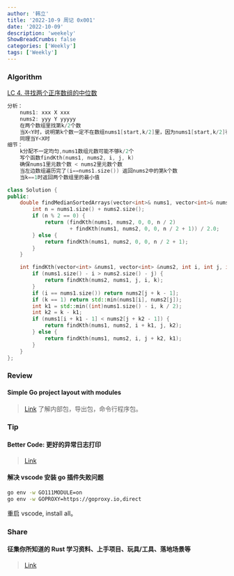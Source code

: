 ```yaml
---
author: '韩立'
title: '2022-10-9 周记 0x001'
date: '2022-10-09'
description: 'weekely'
ShowBreadCrumbs: false
categories: ['Weekly']
tags: ['Weekly']
---
```


### Algorithm

[LC 4. 寻找两个正序数组的中位数](https://leetcode.cn/problems/median-of-two-sorted-arrays/)

```go
分析：
    nums1: xxx X xxx
    nums2: yyy Y yyyyy
    在两个数组里找第k/2个数
    当X<Y时，说明第k个数一定不在数组nums1[start,k/2]里，因为nums1[start,k/2]有个k/2个数都小于Y，加上nums2[start,k/2 - 1]的个数才有k-1个数。
    同理当Y<X时
细节：
    k分配不一定均匀,nums1数组元数可能不够k/2个
    写个函数findKth(nums1, nums2, i, j, k)
    确保nums1里元数个数 < nums2里元数个数
    当左边数组遍历完了(i==nums1.size()) 返回nums2中的第k个数
    当k==1时返回两个数组里的最小值
```

```c++
class Solution {
public:
    double findMedianSortedArrays(vector<int>& nums1, vector<int>& nums2) {
        int n = nums1.size() + nums2.size();
        if (n % 2 == 0) {
            return (findKth(nums1, nums2, 0, 0, n / 2)
                    + findKth(nums1, nums2, 0, 0, n / 2 + 1)) / 2.0;
        } else {
            return findKth(nums1, nums2, 0, 0, n / 2 + 1);
        }
    }

    int findKth(vector<int> &nums1, vector<int> &nums2, int i, int j, int k) {
        if (nums1.size() - i > nums2.size() - j) {
            return findKth(nums2, nums1, j, i, k);
        }
        if (i == nums1.size()) return nums2[j + k - 1];
        if (k == 1) return std::min(nums1[i], nums2[j]);
        int k1 = std::min((int)nums1.size() - i, k / 2);
        int k2 = k - k1;
        if (nums1[i + k1 - 1] < nums2[j + k2 - 1]) {
            return findKth(nums1, nums2, i + k1, j, k2);
        } else {
            return findKth(nums1, nums2, i, j + k2, k1);
        }
    }
};
```

### Review

#### Simple Go project layout with modules

> [Link](https://eli.thegreenplace.net/2019/simple-go-project-layout-with-modules/)
> 了解内部包，导出包，命令行程序包。

### Tip

#### Better Code: 更好的异常日志打印

> [Link](https://wklken.me/posts/2022/01/16/better-code-2-logging.html)

#### 解决 vscode 安装 go 插件失败问题

```sh
go env -w GO111MODULE=on
go env -w GOPROXY=https://goproxy.io,direct
```

重启 vscode, install all。

### Share

#### 征集你所知道的 Rust 学习资料、上手项目、玩具/工具、落地场景等

> [Link](https://0xffff.one/d/1348-zheng-ji-ni-suo-zhi-dao-de-rust-xue)
